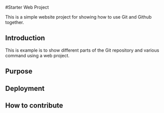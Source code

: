 #Starter Web Project

This is a simple website project for showing how to use Git and Github together.

## Introduction

This is example is to show different parts of the Git repository and various command using a web project.

## Purpose

## Deployment

## How to contribute
